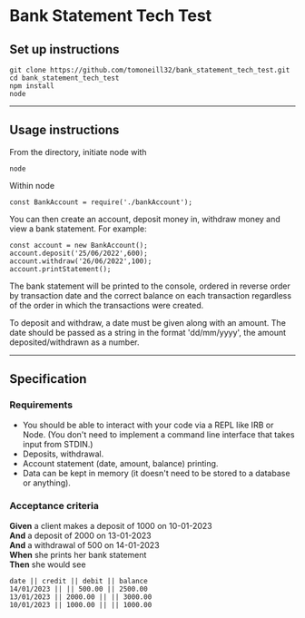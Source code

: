 # Bank Statement Tech Test

## Set up instructions

```
git clone https://github.com/tomoneill32/bank_statement_tech_test.git
cd bank_statement_tech_test
npm install
node
```
----
## Usage instructions

From the directory, initiate node with 
``` 
node
```

Within node

```
const BankAccount = require('./bankAccount');
```

You can then create an account, deposit money in, withdraw money and view a bank statement. For example:

```
const account = new BankAccount();
account.deposit('25/06/2022',600);
account.withdraw('26/06/2022',100);
account.printStatement();
```

The bank statement will be printed to the console, ordered in reverse order by transaction date and the correct balance on each transaction regardless of the order in which the transactions were created. 

To deposit and withdraw, a date must be given along with an amount. The date should be passed as a string in the format 'dd/mm/yyyy', the amount deposited/withdrawn as a number.

---

## Specification

### Requirements

* You should be able to interact with your code via a REPL like IRB or Node.  (You don't need to implement a command line interface that takes input from STDIN.)
* Deposits, withdrawal.
* Account statement (date, amount, balance) printing.
* Data can be kept in memory (it doesn't need to be stored to a database or anything).

### Acceptance criteria

**Given** a client makes a deposit of 1000 on 10-01-2023  
**And** a deposit of 2000 on 13-01-2023  
**And** a withdrawal of 500 on 14-01-2023  
**When** she prints her bank statement  
**Then** she would see

```
date || credit || debit || balance
14/01/2023 || || 500.00 || 2500.00
13/01/2023 || 2000.00 || || 3000.00
10/01/2023 || 1000.00 || || 1000.00
```
